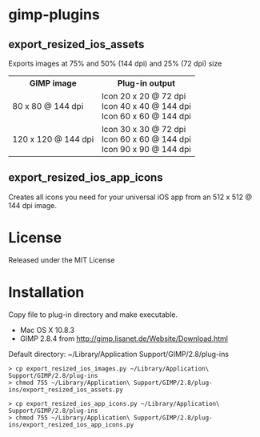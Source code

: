 gimp-plugins
============

export_resized_ios_assets
-------------------------

Exports images at 75% and 50% (144 dpi) and 25% (72 dpi) size

<table>
  <tr><th>GIMP image</th><th>Plug-in output</th></tr>
  <tr>
    <td>80 x 80 @ 144 dpi</td>
    <td>Icon 20 x 20 @ 72 dpi<br>Icon 40 x 40 @ 144 dpi<br>Icon 60 x 60 @ 144 dpi</td>
  </tr>
  <tr>
    <td>120 x 120 @ 144 dpi</td>
    <td>Icon 30 x 30 @ 72 dpi<br>Icon 60 x 60 @ 144 dpi<br>Icon 90 x 90 @ 144 dpi</td>
  </tr>
</table>

export_resized_ios_app_icons
----------------------------

Creates all icons you need for your universal iOS app from an
512 x 512 @ 144 dpi image.

License
=======

Released under the MIT License

Installation
============

Copy file to plug-in directory and make executable.

* Mac OS X 10.8.3
* GIMP 2.8.4 from http://gimp.lisanet.de/Website/Download.html

Default directory: ~/Library/Application Support/GIMP/2.8/plug-ins

    > cp export_resized_ios_images.py ~/Library/Application\ Support/GIMP/2.8/plug-ins
    > chmod 755 ~/Library/Application\ Support/GIMP/2.8/plug-ins/export_resized_ios_assets.py
    
    > cp export_resized_ios_app_icons.py ~/Library/Application\ Support/GIMP/2.8/plug-ins
    > chmod 755 ~/Library/Application\ Support/GIMP/2.8/plug-ins/export_resized_ios_app_icons.py
